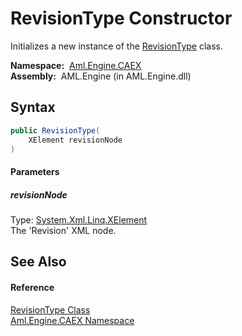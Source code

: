 RevisionType Constructor
========================
Initializes a new instance of the [RevisionType][1] class.

  **Namespace:**  [Aml.Engine.CAEX][2]  
  **Assembly:**  AML.Engine (in AML.Engine.dll)

Syntax
------

```csharp
public RevisionType(
	XElement revisionNode
)
```

#### Parameters

##### *revisionNode*
Type: [System.Xml.Linq.XElement][3]  
The 'Revision' XML node.


See Also
--------

#### Reference
[RevisionType Class][1]  
[Aml.Engine.CAEX Namespace][2]  

[1]: README.md
[2]: ../README.md
[3]: https://docs.microsoft.com/dotnet/api/system.xml.linq.xelement
[4]: https://www.automationml.org
[5]: ../../icons/logoShade.png